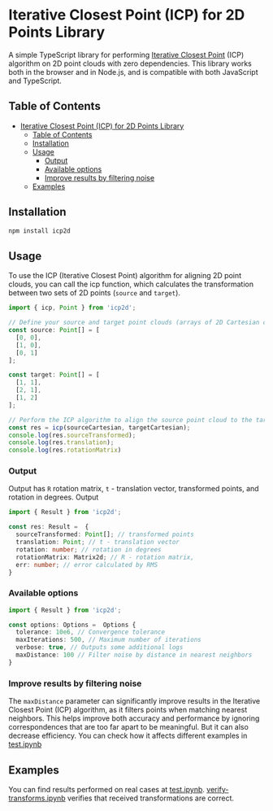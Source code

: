 # Iterative Closest Point (ICP) for 2D Points Library

A simple TypeScript library for performing [Iterative Closest Point](https://en.wikipedia.org/wiki/Iterative_closest_point) (ICP) algorithm on 2D point clouds with zero dependencies. This library works both in the browser and in Node.js, and is compatible with both JavaScript and TypeScript.

## Table of Contents

- [Iterative Closest Point (ICP) for 2D Points Library](#iterative-closest-point-icp-for-2d-points-library)
  - [Table of Contents](#table-of-contents)
  - [Installation](#installation)
  - [Usage](#usage)
    - [Output](#output)
    - [Available options](#available-options)
    - [Improve results by filtering noise](#improve-results-by-filtering-noise)
  - [Examples](#examples)

## Installation

```bash
npm install icp2d
```

## Usage
To use the ICP (Iterative Closest Point) algorithm for aligning 2D point clouds, you can call the icp function, which calculates the transformation between two sets of 2D points (`source` and `target`). 

```typescript
import { icp, Point } from 'icp2d';

// Define your source and target point clouds (arrays of 2D Cartesian coordinates)
const source: Point[] = [
  [0, 0],
  [1, 0],
  [0, 1]
];

const target: Point[] = [
  [1, 1],
  [2, 1],
  [1, 2]
];

// Perform the ICP algorithm to align the source point cloud to the target
const res = icp(sourceCartesian, targetCartesian);
console.log(res.sourceTransformed);
console.log(res.translation);
console.log(res.rotationMatrix)
```

###  Output 
Output has `R` rotation matrix, `t` - translation vector, transformed points, and rotation in degrees. Output 
```typescript
import { Result } from 'icp2d';

const res: Result =  {
  sourceTransformed: Point[]; // transformed points
  translation: Point; // t - translation vector
  rotation: number; // rotation in degrees
  rotationMatrix: Matrix2d; // R - rotation matrix,
  err: number; // error calculated by RMS
}
``` 

###  Available options
```typescript
import { Result } from 'icp2d';

const options: Options =  Options {
  tolerance: 10e6, // Convergence tolerance
  maxIterations: 500, // Maximum number of iterations
  verbose: true, // Outputs some additional logs
  maxDistance: 100 // Filter noise by distance in nearest neighbors
}
``` 

### Improve results by filtering noise
The `maxDistance` parameter can significantly improve results in the Iterative Closest Point (ICP) algorithm, as it filters points when matching nearest neighbors. This helps improve both accuracy and performance by ignoring correspondences that are too far apart to be meaningful. But it can also decrease efficiency. You can check how it affects different examples in [test.ipynb](./tests/test.ipynb)

## Examples
You can find results performed on real cases at [test.ipynb](./tests/test.ipynb). [verify-transforms.ipynb](./tests/verify-transforms.ipynb) verifies that received transformations are correct.